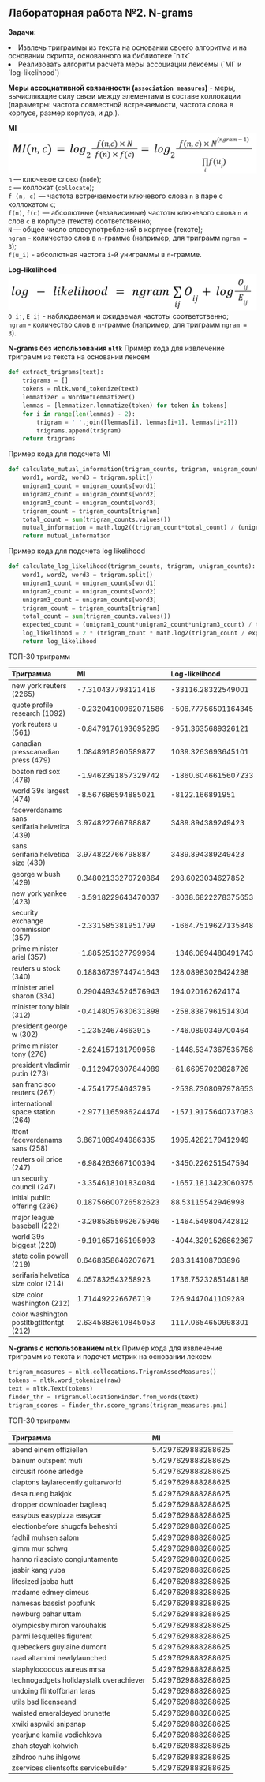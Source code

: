 ## Лабораторная работа №2. N-grams
**Задачи:**
<li> Извлечь триграммы из текста на основании своего алгоритма и на основании скрипта, основанного на библиотеке `nltk` <br>
<li> Реализовать алгоритм расчета меры ассоциации лексемы (`MI` и `log-likelihood`)<br>

**Меры ассоциативной связанности (`association measures`)** - меры, вычисляющие силу связи между элементами в составе коллокации (параметры: частота совместной встречаемости, частота слова в корпусе, размер корпуса, и др.).  

**MI**
![MI](https://github.com/kivirciks/nlp/blob/main/assets/MI.png)
`n` — ключевое слово (`node`);  
`c` — коллокат (`collocate`);  
`f (n, c)` — частота встречаемости ключевого слова `n` в паре с коллокатом `c`;  
`f(n)`, `f(c)` — абсолютные (независимые) частоты ключевого слова `n` и слов `c` в корпусе (тексте) соответственно;  
`N` — общее число словоупотреблений в корпусе (тексте);  
`ngram` - количество слов в `n`-грамме (например, для триграмм `ngram = 3`);  
`f(u_i)` - абсолютная частота `i`-й униграммы в `n`-грамме.  

**Log-likelihood**
![log-likelihood](https://github.com/kivirciks/nlp/blob/main/assets/log-likelihood.png)
`O_ij`, `E_ij` - наблюдаемая и ожидаемая частоты соответственно;  
`ngram` - количество слов в `n`-грамме (например, для триграмм `ngram = 3`).  

**N-grams без использования `nltk`**
Пример кода для извлечение триграмм из текста на основании лексем

```python
def extract_trigrams(text):
    trigrams = []
    tokens = nltk.word_tokenize(text)
    lemmatizer = WordNetLemmatizer()
    lemmas = [lemmatizer.lemmatize(token) for token in tokens]
    for i in range(len(lemmas) - 2):
        trigram = ' '.join([lemmas[i], lemmas[i+1], lemmas[i+2]])
        trigrams.append(trigram)
    return trigrams
```

Пример кода для подсчета MI

```python
def calculate_mutual_information(trigram_counts, trigram, unigram_counts):
    word1, word2, word3 = trigram.split()
    unigram1_count = unigram_counts[word1]
    unigram2_count = unigram_counts[word2]
    unigram3_count = unigram_counts[word3]
    trigram_count = trigram_counts[trigram]
    total_count = sum(trigram_counts.values())
    mutual_information = math.log2((trigram_count*total_count) / (unigram1_count*unigram2_count*unigram3_count))
    return mutual_information
```
Пример кода для подсчета log likelihood

```python
def calculate_log_likelihood(trigram_counts, trigram, unigram_counts):
    word1, word2, word3 = trigram.split()
    unigram1_count = unigram_counts[word1]
    unigram2_count = unigram_counts[word2]
    unigram3_count = unigram_counts[word3]
    trigram_count = trigram_counts[trigram]
    total_count = sum(trigram_counts.values())
    expected_count = (unigram1_count*unigram2_count*unigram3_count) / total_count
    log_likelihood = 2 * (trigram_count * math.log2(trigram_count / expected_count))
    return log_likelihood
```

ТОП-30 триграмм 

| Триграмма | MI | Log-likelihood |
|----------|----------|----------|
| new york reuters (2265)  | -7.310437798121416   | -33116.28322549001   |
| quote profile research (1092)   | -0.23204100962071586   | -506.77756501164345   |
| york reuters u (561)  | -0.8479176193695295   | -951.3635689326121   |
| canadian presscanadian press (479)   | 1.0848918260589877   | 1039.3263693645101   |
| boston red sox (478)   | -1.9462391857329742   | -1860.6046615607233   |
| world 39s largest (474)   | -8.567686594885021   | -8122.166891951   |
| faceverdanams sans serifarialhelvetica (439)   | 3.974822766798887   | 3489.894389249423   |
| sans serifarialhelvetica size (439)   | 3.974822766798887   | 3489.894389249423   |
| george w bush (429)   | 0.34802133270720864   | 298.6023034627852   |
| new york yankee (423)    | -3.5918229643470037   | -3038.6822278375653   |
| security exchange commission (357)  | -2.331585381951799   | -1664.7519627135848   |
| prime minister ariel (357)    | -1.885251327799964   | -1346.0694480491743   |
| reuters u stock (340)    | 0.18836739744741643   | 128.08983026424298   |
| minister ariel sharon (334)    | 0.29044934524576943   | 194.020162624174   |
| minister tony blair (312)    | -0.4148057630631898   | -258.8387961514304   |
| president george w (302)    | -1.23524674663915   | -746.0890349700464   |
| prime minister tony (276)    | -2.624157131799956   | -1448.5347367535758   |
| president vladimir putin (273)    | -0.1129479307844089   | -61.66957020828726   |
| san francisco reuters (267)    | -4.75417754643795   | -2538.7308097978653   |
| international space station (264)    | -2.9771165986244474   | -1571.9175640737083   |
| ltfont faceverdanams sans (258)    | 3.8671089494986335   | 1995.4282179412949   |
| reuters oil price (247)    | -6.984263667100394   | -3450.226251547594   |
| un security council (247)    | -3.354618101834084   | -1657.1813423060375   |
| initial public offering (236)    | 0.18756600726582623   | 88.53115542946998   |
| major league baseball (222)    | -3.2985355962675946   | -1464.549804742812   |
| world 39s biggest (220)    | -9.191657165195993   | -4044.3291526862367   |
| state colin powell (219)    | 0.6468358646207671   | 283.314108703896   |
| serifarialhelvetica size color (214)    | 4.057832543258923   | 1736.7523285148188   |
| size color washington (212)    | 1.714492226676719   | 726.9447041109289   |
| color washington postltbgtltfontgt (212)    | 2.6345883610845053   | 1117.0654650998301  |


**N-grams с использованием `nltk`**
Пример кода для извлечение триграмм из текста и подсчет метрик на основании лексем

```python
trigram_measures = nltk.collocations.TrigramAssocMeasures()
tokens = nltk.word_tokenize(raw)
text = nltk.Text(tokens)
finder_thr = TrigramCollocationFinder.from_words(text)
trigram_scores = finder_thr.score_ngrams(trigram_measures.pmi)
```

ТОП-30 триграмм 

| Триграмма | MI |
|----------|----------|
| abend einem offiziellen    | 5.4297629888288625   | 
| bainum outspent mufi    | 5.4297629888288625   | 
| circusif roone arledge    | 5.4297629888288625   |
| claptons laylarecently guitarworld    | 5.4297629888288625   |
| desa rueng bakjok    | 5.4297629888288625   | 
| dropper downloader bagleaq    | 5.4297629888288625   | 
| easybus easypizza easycar    | 5.4297629888288625   |
| electionbefore shugofa beheshti    | 5.4297629888288625   | 
| fadhil muhsen salom    | 5.4297629888288625   | 
| gimm mur schwg    | 5.4297629888288625   | 
| hanno rilasciato congiuntamente    | 5.4297629888288625   | 
| jasbir kang yuba    | 5.4297629888288625   | 
| lifesized jabba hutt    | 5.4297629888288625   | 
| madame edmey cimeus    | 5.4297629888288625   | 
| namesas bassist popfunk    | 5.4297629888288625   | 
| newburg bahar uttam    | 5.4297629888288625   | 
| olympicsby miron varouhakis    | 5.4297629888288625   | 
| parmi lesquelles figurent    | 5.4297629888288625   | 
| quebeckers guylaine dumont    | 5.4297629888288625   | 
| raad altamimi newlylaunched    | 5.4297629888288625   |
| staphylococcus aureus mrsa    | 5.4297629888288625   | 
| technogadgets holidaystalk overachiever    | 5.4297629888288625   | 
| undoing flintoffbrian laras    | 5.4297629888288625   |
| utils bsd licenseand    | 5.4297629888288625   | 
| waisted emeraldeyed brunette    | 5.4297629888288625   | 
| xwiki aspwiki snipsnap    | 5.4297629888288625   | 
| yearjune kamila vodichkova    | 5.4297629888288625   | 
| zhah stoyah kohvich    | 5.4297629888288625   | 
| zihdroo nuhs ihlgows    | 5.4297629888288625   | 
| zservices clientsofts servicebuilder    | 5.4297629888288625   | 
